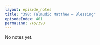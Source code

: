 ```yaml
---
layout: episode_notes
title: "398: Talmudic Matthew — Blessing"
episodeIndex: 401
permalink: /ep/398
---
```

No notes yet.
